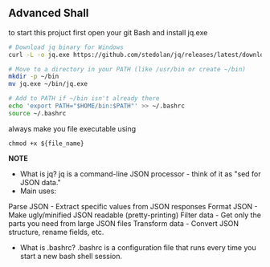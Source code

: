 ## Advanced Shall
to start this projuct first open your git Bash and install jq.exe
```bash
# Download jq binary for Windows
curl -L -o jq.exe https://github.com/stedolan/jq/releases/latest/download/jq-win64.exe

# Move to a directory in your PATH (like /usr/bin or create ~/bin)
mkdir -p ~/bin
mv jq.exe ~/bin/jq.exe

# Add to PATH if ~/bin isn't already there
echo 'export PATH="$HOME/bin:$PATH"' >> ~/.bashrc
source ~/.bashrc
```

always make you file executable using

`chmod +x ${file_name}`

**NOTE**
- What is jq?
jq is a command-line JSON processor - think of it as "sed for JSON data."
- Main uses:

Parse JSON - Extract specific values from JSON responses
Format JSON - Make ugly/minified JSON readable (pretty-printing)
Filter data - Get only the parts you need from large JSON files
Transform data - Convert JSON structure, rename fields, etc.

- What is .bashrc?
.bashrc is a configuration file that runs every time you start a new bash shell session.